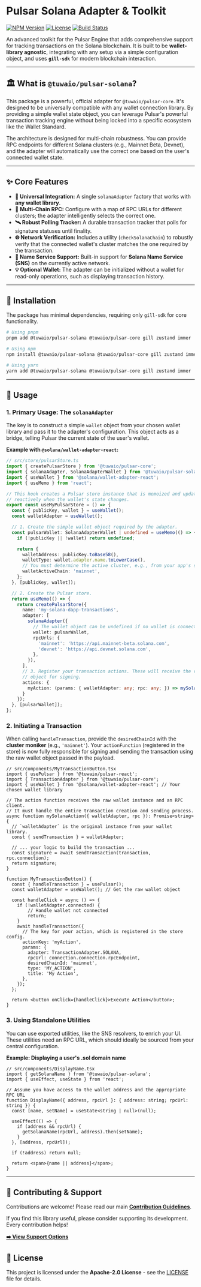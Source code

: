 # Pulsar Solana Adapter & Toolkit

[![NPM Version](https://img.shields.io/npm/v/@tuwaio/pulsar-solana.svg)](https://www.npmjs.com/package/@tuwaio/pulsar-solana)
[![License](https://img.shields.io/npm/l/@tuwaio/pulsar-solana.svg)](./LICENSE)
[![Build Status](https://img.shields.io/github/actions/workflow/status/TuwaIO/pulsar-core/release.yml?branch=main)](https://github.com/TuwaIO/pulsar-core/actions)

An advanced toolkit for the Pulsar Engine that adds comprehensive support for tracking transactions on the Solana blockchain. It is built to be **wallet-library agnostic**, integrating with any setup via a simple configuration object, and uses **`gill-sdk`** for modern blockchain interaction.

-----

## 🏛️ What is `@tuwaio/pulsar-solana`?

This package is a powerful, official adapter for `@tuwaio/pulsar-core`. It's designed to be universally compatible with any wallet connection library. By providing a simple wallet state object, you can leverage Pulsar's powerful transaction tracking engine without being locked into a specific ecosystem like the Wallet Standard.

The architecture is designed for multi-chain robustness. You can provide RPC endpoints for different Solana clusters (e.g., Mainnet Beta, Devnet), and the adapter will automatically use the correct one based on the user's connected wallet state.

-----

## ✨ Core Features

- **🔌 Universal Integration:** A single `solanaAdapter` factory that works with **any wallet library**.
- **🔗 Multi-Chain RPC:** Configure with a map of RPC URLs for different clusters; the adapter intelligently selects the correct one.
- **🛰️ Robust Polling Tracker:** A durable transaction tracker that polls for signature statuses until finality.
- **🌐 Network Verification:** Includes a utility (`checkSolanaChain`) to robustly verify that the connected wallet's cluster matches the one required by the transaction.
- **👤 Name Service Support:** Built-in support for **Solana Name Service (SNS)** on the currently active network.
- **💡 Optional Wallet:** The adapter can be initialized without a wallet for read-only operations, such as displaying transaction history.

-----

## 💾 Installation

The package has minimal dependencies, requiring only `gill-sdk` for core functionality.

```bash
# Using pnpm
pnpm add @tuwaio/pulsar-solana @tuwaio/pulsar-core gill zustand immer

# Using npm
npm install @tuwaio/pulsar-solana @tuwaio/pulsar-core gill zustand immer

# Using yarn
yarn add @tuwaio/pulsar-solana @tuwaio/pulsar-core gill zustand immer
```

-----

## 🚀 Usage

### 1\. Primary Usage: The `solanaAdapter`

The key is to construct a simple `wallet` object from your chosen wallet library and pass it to the adapter's configuration. This object acts as a bridge, telling Pulsar the current state of the user's wallet.

**Example with `@solana/wallet-adapter-react`:**

```typescript
// src/store/pulsarStore.ts
import { createPulsarStore } from '@tuwaio/pulsar-core';
import { solanaAdapter, SolanaAdapterWallet } from '@tuwaio/pulsar-solana';
import { useWallet } from '@solana/wallet-adapter-react';
import { useMemo } from 'react';

// This hook creates a Pulsar store instance that is memoized and updates
// reactively when the wallet's state changes.
export const useMyPulsarStore = () => {
  const { publicKey, wallet } = useWallet();
  const walletAdapter = useWallet();

  // 1. Create the simple wallet object required by the adapter.
  const pulsarWallet: SolanaAdapterWallet | undefined = useMemo(() => {
    if (!publicKey || !wallet) return undefined;

    return {
      walletAddress: publicKey.toBase58(),
      walletType: wallet.adapter.name.toLowerCase(),
      // You must determine the active cluster, e.g., from your app's state.
      walletActiveChain: 'mainnet',
    };
  }, [publicKey, wallet]);

  // 2. Create the Pulsar store.
  return useMemo(() => {
    return createPulsarStore({
      name: 'my-solana-dapp-transactions',
      adapter: [
        solanaAdapter({
          // The wallet object can be undefined if no wallet is connected.
          wallet: pulsarWallet,
          rpcUrls: {
            'mainnet': 'https://api.mainnet-beta.solana.com',
            'devnet': 'https://api.devnet.solana.com',
          },
        }),
      ],
      // 3. Register your transaction actions. These will receive the raw wallet
      // object for signing.
      actions: {
        myAction: (params: { walletAdapter: any; rpc: any; }) => mySolanaAction(params)
      }
    });
  }, [pulsarWallet]);
};
```

### 2\. Initiating a Transaction

When calling `handleTransaction`, provide the `desiredChainId` with the **cluster moniker** (e.g., `'mainnet'`). Your `actionFunction` (registered in the store) is now fully responsible for signing and sending the transaction using the raw wallet object passed in the payload.

```tsx
// src/components/MyTransactionButton.tsx
import { usePulsar } from '@tuwaio/pulsar-react';
import { TransactionAdapter } from '@tuwaio/pulsar-core';
import { useWallet } from '@solana/wallet-adapter-react'; // Your chosen wallet library

// The action function receives the raw wallet instance and an RPC client.
// It must handle the entire transaction creation and sending process.
async function mySolanaAction({ walletAdapter, rpc }): Promise<string> {
  // `walletAdapter` is the original instance from your wallet library.
  const { sendTransaction } = walletAdapter;
  
  // ... your logic to build the transaction ...
  const signature = await sendTransaction(transaction, rpc.connection);
  return signature;
}

function MyTransactionButton() {
  const { handleTransaction } = usePulsar();
  const walletAdapter = useWallet(); // Get the raw wallet object

  const handleClick = async () => {
    if (!walletAdapter.connected) {
        // Handle wallet not connected
        return;
    }
    await handleTransaction({
      // The key for your action, which is registered in the store config.
      actionKey: 'myAction',
      params: {
        adapter: TransactionAdapter.SOLANA,
        rpcUrl: connection.connection.rpcEndpoint,
        desiredChainId: 'mainnet',
        type: 'MY_ACTION',
        title: 'My Action',
      },
    });
  };

  return <button onClick={handleClick}>Execute Action</button>;
}
```

### 3\. Using Standalone Utilities

You can use exported utilities, like the SNS resolvers, to enrich your UI. These utilities need an RPC URL, which should ideally be sourced from your central configuration.

**Example: Displaying a user's .sol domain name**

```tsx
// src/components/DisplayName.tsx
import { getSolanaName } from '@tuwaio/pulsar-solana';
import { useEffect, useState } from 'react';

// Assume you have access to the wallet address and the appropriate RPC URL
function DisplayName({ address, rpcUrl }: { address: string; rpcUrl: string }) {
  const [name, setName] = useState<string | null>(null);

  useEffect(() => {
    if (address && rpcUrl) {
      getSolanaName(rpcUrl, address).then(setName);
    }
  }, [address, rpcUrl]);

  if (!address) return null;

  return <span>{name || address}</span>;
}
```

-----

## 🤝 Contributing & Support

Contributions are welcome! Please read our main **[Contribution Guidelines](https://github.com/TuwaIO/workflows/blob/main/CONTRIBUTING.md)**.

If you find this library useful, please consider supporting its development. Every contribution helps!

[**➡️ View Support Options**](https://github.com/TuwaIO/workflows/blob/main/Donation.md)

## 📄 License

This project is licensed under the **Apache-2.0 License** - see the [LICENSE](./LICENSE) file for details.